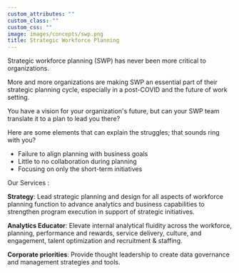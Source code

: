 ```yaml
---
custom_attributes: ""
custom_class: ""
custom_css: ""
image: images/concepts/swp.png
title: Strategic Workforce Planning
---
```



Strategic workforce planning (SWP) has never been more critical to organizations. 

More and more organizations are making SWP an essential part of their strategic planning cycle, especially in a post-COVID and the future of work setting.

You have a vision for your organization's future, but can your SWP team translate it to a plan to lead you there?


Here are some elements that can explain the struggles; that sounds ring with you?

- Failure to align planning with business goals
- Little to no collaboration during planning
- Focusing on only the short-term initiatives


Our Services : 


**Strategy**: Lead strategic planning and design for all aspects of workforce planning function to advance analytics and business capabilities to strengthen program execution in support of strategic initiatives.

**Analytics Educator**: Elevate internal analytical fluidity across the workforce, planning, performance and rewards, service delivery, culture, and engagement, talent optimization and recruitment & staffing.

**Corporate priorities**: Provide thought leadership to create data governance and management strategies and tools.








